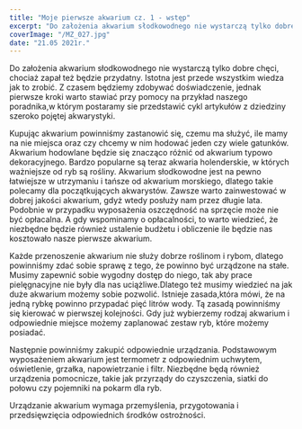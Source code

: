 ```yaml
---
title: "Moje pierwsze akwarium cz. 1 - wstęp"
excerpt: "Do założenia akwarium słodkowodnego nie wystarczą tylko dobre chęci, chociaż zapał też będzie przydatny. Istotna jest przede wszystkim wiedza jak to zrobić. Z czasem będziemy zdobywać doświadczenie, jednak pierwsze kroki warto stawiać przy pomocy na przykład naszego poradnika,w którym postaramy sie przedstawić cykl artykułów z dziedziny szeroko pojętej akwarystyki."
coverImage: "/MZ_027.jpg"
date: "21.05 2021r."
---
```


Do założenia akwarium słodkowodnego nie wystarczą tylko dobre chęci, chociaż zapał też będzie przydatny. Istotna jest przede wszystkim wiedza jak to zrobić. Z czasem będziemy zdobywać doświadczenie, jednak pierwsze kroki warto stawiać przy pomocy na przykład naszego poradnika,w którym postaramy sie przedstawić cykl artykułów z dziedziny szeroko pojętej akwarystyki.

Kupując akwarium powinniśmy zastanowić się, czemu ma służyć, ile mamy na nie miejsca oraz czy chcemy w nim hodować jeden czy wiele gatunków. Akwarium hodowlane będzie się znacząco różnić od akwarium typowo dekoracyjnego. Bardzo popularne są teraz akwaria holenderskie, w których ważniejsze od ryb są rośliny. Akwarium słodkowodne jest na pewno łatwiejsze w utrzymaniu i tańsze od akwarium morskiego, dlatego takie polecamy dla początkujących akwarystów. Zawsze warto zainwestować w dobrej jakości akwarium, gdyż wtedy posłuży nam przez długie lata. Podobnie w przypadku wyposażenia oszczędność na sprzęcie może nie być opłacalna. A gdy wspominamy o opłacalności, to warto wiedzieć, że niezbędne będzie również ustalenie budżetu i obliczenie ile będzie nas kosztowało nasze pierwsze akwarium.

Każde przenoszenie akwarium nie służy dobrze roślinom i rybom, dlatego powinniśmy zdać sobie sprawę z tego, że powinno być urządzone na stałe. Musimy zapewnić sobie wygodny dostęp do niego, tak aby prace pielęgnacyjne nie były dla nas uciążliwe.Dlatego też musimy wiedzieć na jak duże akwarium możemy sobie pozwolić. Istnieje zasada,która mówi, że na jedną rybkę powinno przypadać pięć litrów wody. Tą zasadą powinniśmy się kierować w pierwszej kolejności. Gdy już wybierzemy rodzaj akwarium i odpowiednie miejsce możemy zaplanować zestaw ryb, które możemy posiadać.

Następnie powinniśmy zakupić odpowiednie urządzania. Podstawowym wyposażeniem akwarium jest termometr z odpowiednim uchwytem, oświetlenie, grzałka, napowietrzanie i filtr. Niezbędne będą również urządzenia pomocnicze, takie jak przyrządy do czyszczenia, siatki do połowu czy pojemniki na pokarm dla ryb.

Urządzanie akwarium wymaga przemyślenia, przygotowania i przedsięwzięcia odpowiednich środków ostrożności.
